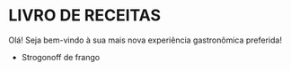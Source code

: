 # LIVRO DE RECEITAS



Olá! Seja bem-vindo à sua mais nova experiência gastronômica preferida!

- Strogonoff de frango
